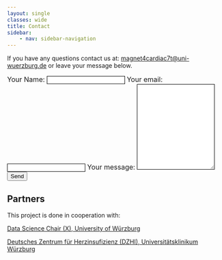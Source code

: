 ```yaml
---
layout: single
classes: wide
title: Contact
sidebar:
    - nav: sidebar-navigation
---
```


If you have any questions contact us at: [magnet4cardiac7t@uni-wuerzburg.de](mailto:magnet4cardiac7t@uni-wuerzburg.de) or leave your message below.

<!-- modify this form HTML and place wherever you want your form -->
<form
  id="contact_form"
  style="font-size: 16px; border-radius: 12px;"
  action="https://script.google.com/macros/s/AKfycbyu8ERp-DXzkeiXwugR_z-j3ZNbUGIPRmrXg95RazDqzjDIH4jRyY4JjT_PwIz-QjXv/exec"
  method="POST"
>

  <label>
    Your Name:
    <input style="border: 1px solid black;" type="name" name="name">
  </label>

  <label>
    Your email:
    <input style="border: 1px solid black;" type="email" name="email">
  </label>
  <label>
    Your message:
    <textarea style="min-height: 200px; border: 1px solid black;" name="message"></textarea>
  </label>
  <!-- your other form fields go here -->
  <button class="btn btn--primary" type="submit">Send</button>
</form>

## Partners
This project is done in cooperation with:

<a class="reference external" href="https://dmir.org/">Data Science Chair (X), University of Würzburg</a>

<a class="reference external" href="https://www.ukw.de/behandlungszentren/dzhi/startseite/">Deutsches Zentrum für Herzinsufizienz (DZHI), Universitätsklinikum Würzburg</a>

